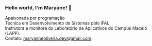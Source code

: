 ### Hello world, I'm Maryane! 💜 


 
 Apaixonada por programação 
 <br>
 Técnica em Desenvolvimento de Sistemas pelo IFAL 
 <br>
 Instrutora e monitora do Laboratório de Aplicativos do Campus Maceió (LAPP).
 <br>
 Contato:  maryanneoliveira.dev@gmail.com


